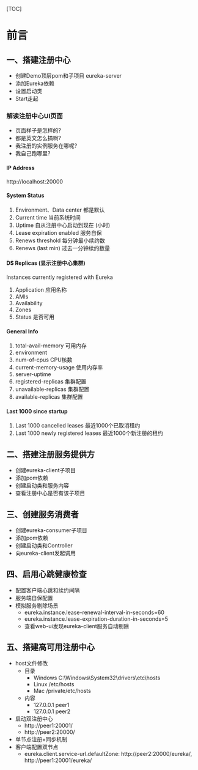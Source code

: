 [TOC]

# 前言

## 一、搭建注册中心

- 创建Demo顶层pom和子项目 eureka-server
- 添加Eureka依赖
- 设置启动类
- Start走起

### 解读注册中心UI页面

- 页面样子是怎样的?
- 都是英文怎么搞啊?
- 我注册的实例服务在哪呢?
- 我自己跑哪里?

#### IP Address

http://localhost:20000

#### System Status

1. Environment、Data center 都是默认
1. Current time 当前系统时间
1. Uptime 自从注册中心启动到现在 (小时)
1. Lease expiration enabled 服务自保
1. Renews threshold 每分钟最小续约数
1. Renews (last min) 过去一分钟续约数量

#### DS Replicas (显示注册中心集群)

Instances currently registered with Eureka

1. Application	应用名称
1. AMIs
1. Availability
1. Zones
1. Status	是否可用

#### General Info

1. total-avail-memory  可用内存
1. environment  
1. num-of-cpus  CPU核数
1. current-memory-usage  使用内存率
1. server-uptime  
1. registered-replicas  集群配置
1. unavailable-replicas  集群配置
1. available-replicas  集群配置

#### Last 1000 since startup

1. Last 1000 cancelled leases  最近1000个已取消租约
1. Last 1000 newly registered leases  最近1000个新注册的租约

## 二、搭建注册服务提供方

- 创建eureka-client子项目
- 添加pom依赖
- 创建启动类和服务内容
- 查看注册中心是否有该子项目

## 三、创建服务消费者

- 创建eureka-consumer子项目
- 添加pom依赖
- 创建启动类和Controller
- 向eureka-client发起调用

## 四、启用心跳健康检查

- 配置客户端心跳和续约间隔
- 服务端自保配置
- 模拟服务剔除场景
  - eureka.instance.lease-renewal-interval-in-seconds=60
  - eureka.instance.lease-expiration-duration-in-seconds=5
  - 查看web-ui发现eureka-client服务自动剔除
  
## 五、搭建高可用注册中心

- host文件修改
  - 目录
    - Windows ‪C:\Windows\System32\drivers\etc\hosts
    - Linux /etc/hosts
    - Mac /private/etc/hosts
  - 内容
    - 127.0.0.1 peer1
    - 127.0.0.1 peer2
- 启动双注册中心
  - http://peer1:20001/
  - http://peer2:20000/
- 单节点注册+同步机制
- 客户端配置双节点
  - eureka.client.service-url.defaultZone: http://peer2:20000/eureka/, http://peer1:20001/eureka/